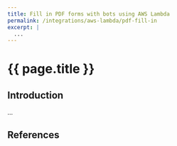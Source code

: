 ```yaml
---
title: Fill in PDF forms with bots using AWS Lambda
permalink: /integrations/aws-lambda/pdf-fill-in
excerpt: |
  ...
---
```


# {{ page.title }}

## Introduction

...

## References

[^]: <>
